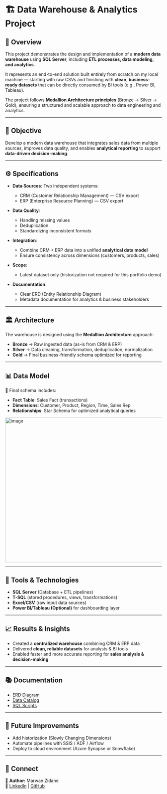 # 🏗️ Data Warehouse & Analytics Project  

## 📌 Overview  
This project demonstrates the design and implementation of a **modern data warehouse** using **SQL Server**, including **ETL processes, data modeling, and analytics**.  

It represents an end-to-end solution built entirely from scratch on my local machine — starting with raw CSVs and finishing with **clean, business-ready datasets** that can be directly consumed by BI tools (e.g., Power BI, Tableau).  

The project follows **Medallion Architecture principles** (Bronze → Silver → Gold), ensuring a structured and scalable approach to data engineering and analytics.  

---

## 🎯 Objective  
Develop a modern data warehouse that integrates sales data from multiple sources, improves data quality, and enables **analytical reporting** to support **data-driven decision-making**.  

---

## ⚙️ Specifications  

- **Data Sources**: Two independent systems:  
  - CRM (Customer Relationship Management) — CSV export  
  - ERP (Enterprise Resource Planning) — CSV export  

- **Data Quality**:  
  - Handling missing values  
  - Deduplication  
  - Standardizing inconsistent formats  

- **Integration**:  
  - Combine CRM + ERP data into a unified **analytical data model**  
  - Ensure consistency across dimensions (customers, products, sales)  

- **Scope**:  
  - Latest dataset only (historization not required for this portfolio demo)  

- **Documentation**:  
  - Clear ERD (Entity Relationship Diagram)  
  - Metadata documentation for analytics & business stakeholders  

---

## 🏛️ Architecture  

The warehouse is designed using the **Medallion Architecture** approach:  

- **Bronze** → Raw ingested data (as-is from CRM & ERP)  
- **Silver** → Data cleaning, transformation, deduplication, normalization  
- **Gold** → Final business-friendly schema optimized for reporting  

---

## 📊 Data Model  

📌 Final schema includes:  
- **Fact Table**: Sales Fact (transactions)  
- **Dimensions**: Customer, Product, Region, Time, Sales Rep  
- **Relationships**: Star Schema for optimized analytical queries  

<img width="911" height="464" alt="image" src="https://github.com/user-attachments/assets/83b09593-412f-4e82-ae95-d6748f0bca00" />


---

## 🔧 Tools & Technologies  
- **SQL Server** (Database + ETL pipelines)  
- **T-SQL** (stored procedures, views, transformations)  
- **Excel/CSV** (raw input data sources)  
- **Power BI/Tableau (Optional)** for dashboarding layer  

---

## 📈 Results & Insights  
- Created a **centralized warehouse** combining CRM & ERP data  
- Delivered **clean, reliable datasets** for analysts & BI tools  
- Enabled faster and more accurate reporting for **sales analysis & decision-making**  

---

## 📚 Documentation  
- [ERD Diagram](https://www.notion.so/Data-Warehouse-Project-906f748d783549d09e6d30b00bcc4647?source=copy_link#24d3297375038067b7d3e5a8f9895fff)
- [Data Catalog](docs/data_catalog.md)  
- [SQL Scripts](scripts)  

---

## 🚀 Future Improvements  
- Add historization (Slowly Changing Dimensions)  
- Automate pipelines with SSIS / ADF / Airflow  
- Deploy to cloud environment (Azure Synapse or Snowflake)  

---

## 🤝 Connect  
👤 **Author:** Marwan Zidane  
🔗 [LinkedIn](your-linkedin) | [GitHub](https://github.com/JustEmzy101)  
